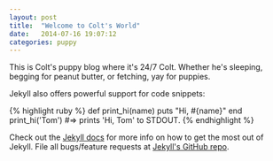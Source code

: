 ```yaml
---
layout: post
title:  "Welcome to Colt's World"
date:   2014-07-16 19:07:12
categories: puppy
---
```


This is Colt's puppy blog where it's 24/7 Colt. Whether he's sleeping, begging for peanut butter, or fetching, yay for puppies.

Jekyll also offers powerful support for code snippets:

{% highlight ruby %}
def print_hi(name)
  puts "Hi, #{name}"
end
print_hi('Tom')
#=> prints 'Hi, Tom' to STDOUT.
{% endhighlight %}

Check out the [Jekyll docs][jekyll] for more info on how to get the most out of Jekyll. File all bugs/feature requests at [Jekyll's GitHub repo][jekyll-gh].

[jekyll-gh]: https://github.com/jekyll/jekyll
[jekyll]:    http://jekyllrb.com

